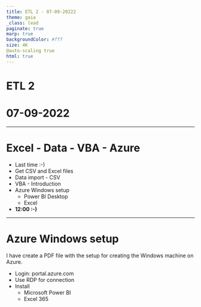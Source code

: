 ```yaml
---
title: ETL 2 - 07-09-20222
theme: gaia
_class: lead
paginate: true
marp: true
backgroundColor: #fff
size: 4K
@auto-scaling true
html: true
---
```


<!-- _backgroundColor: black -->
<!-- _color: white -->
# ETL 2 <!-- fit -->
# 07-09-2022

---

<!-- _backgroundColor: black -->
<!-- _color: white -->
# Excel - Data - VBA - Azure<!-- fit -->

- Last time :-)
- Get CSV and Excel files
- Data import - CSV
- VBA - Introduction
- Azure Windows setup
    - Power BI Desktop
    - Excel
- **12:00 :-)**    

---

# Azure Windows setup

I have create a PDF file with the setup for creating the Windows machine on Azure.

- Login: portal.azure.com
- Use RDP for connection
- Install
    - Microsoft Power BI
    - Excel 365